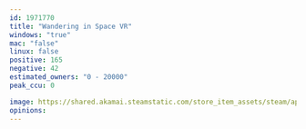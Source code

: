 ```yaml
---
id: 1971770
title: "Wandering in Space VR"
windows: "true"
mac: "false"
linux: false
positive: 165
negative: 42
estimated_owners: "0 - 20000"
peak_ccu: 0

image: https://shared.akamai.steamstatic.com/store_item_assets/steam/apps/1971770/header.jpg?t=1687355472
opinions:
---
```

